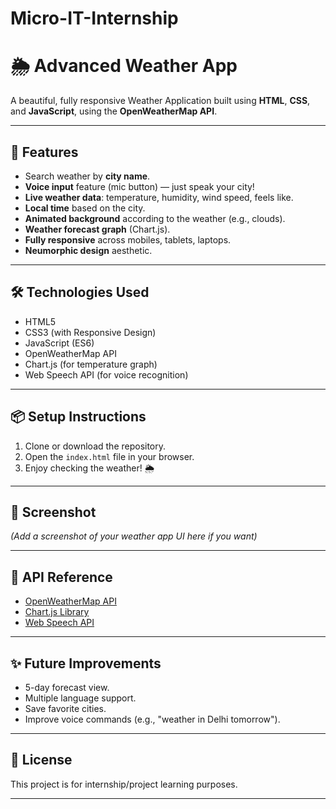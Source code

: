 # Micro-IT-Internship
# 🌦️ Advanced Weather App

A beautiful, fully responsive Weather Application built using **HTML**, **CSS**, and **JavaScript**, using the **OpenWeatherMap API**.

---

## 🚀 Features
- Search weather by **city name**.
- **Voice input** feature (mic button) — just speak your city!
- **Live weather data**: temperature, humidity, wind speed, feels like.
- **Local time** based on the city.
- **Animated background** according to the weather (e.g., clouds).
- **Weather forecast graph** (Chart.js).
- **Fully responsive** across mobiles, tablets, laptops.
- **Neumorphic design** aesthetic.

---

## 🛠️ Technologies Used
- HTML5
- CSS3 (with Responsive Design)
- JavaScript (ES6)
- OpenWeatherMap API
- Chart.js (for temperature graph)
- Web Speech API (for voice recognition)

---

## 📦 Setup Instructions
1. Clone or download the repository.
2. Open the `index.html` file in your browser.
3. Enjoy checking the weather! 🌦️

---

## 📸 Screenshot

*(Add a screenshot of your weather app UI here if you want)*

---

## 📡 API Reference
- [OpenWeatherMap API](https://openweathermap.org/current)
- [Chart.js Library](https://www.chartjs.org/)
- [Web Speech API](https://developer.mozilla.org/en-US/docs/Web/API/Web_Speech_API)

---

## ✨ Future Improvements
- 5-day forecast view.
- Multiple language support.
- Save favorite cities.
- Improve voice commands (e.g., "weather in Delhi tomorrow").

---

## 📜 License
This project is for internship/project learning purposes.

---
